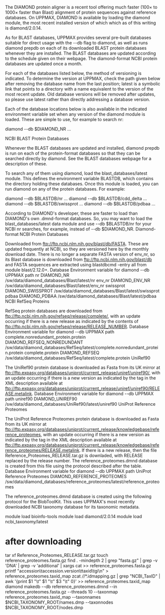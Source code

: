 

The DIAMOND protein aligner is a recent tool offering much faster (100× to 1000× faster than Blast) alignment of protein sequences against reference databases. On UPPMAX, DIAMOND is available by loading the diamond module, the most recent installed version of which which as of this writing is diamond/2.0.14.

As for BLAST databases, UPPMAX provides several pre-built databases suitable for direct usage with the --db flag to diamond, as well as runs diamond prepdb on each of its downloaded BLAST protein databases whenever they are installed. The BLAST databases are updated according to the schedule given on their webpage. The diamond-format NCBI protein databases are updated once a month.

For each of the databases listed below, the method of versioning is indicated. To determine the version at UPPMAX, check the path given below after removing the database name from the last position; latest is a symbolic link that points to a directory with a name equivalent to the version of the most recent update. Old database versions will be removed after updates, so please use latest rather than directly addressing a database version.

Each of the database locations below is also available in the indicated environment variable set when any version of the diamond module is loaded. These are simple to use, for example to search nr:

diamond --db $DIAMOND_NR ...

NCBI BLAST Protein Databases

Whenever the BLAST databases are updated and installed, diamond prepdb is run on each of the protein-format databases so that they can be searched directly by diamond. See the BLAST databases webpage for a description of these.

To search any of them using diamond, load the blast_databases/latest module. This defines the environment variable BLASTDB, which contains the directory holding these databases. Once this module is loaded, you can run diamond on any of the protein databases. For example:

diamond --db $BLASTDB/nr ...
diamond --db $BLASTDB/cdd_delta ...
diamond --db $BLASTDB/swissprot ...
diamond --db $BLASTDB/pdbaa ...

According to DIAMOND's developer, these are faster to load than DIAMOND's own .dmnd-format databases. So, you may want to load the blast_databases/latest data module and use --db $BLASTDB/nr for your NCBI nr searches, for example, instead of --db $DIAMOND_NR.
Diamond-format NCBI Protein Databases

Downloaded from ftp://ftp.ncbi.nlm.nih.gov/blast/db/FASTA. These are updated frequently at NCBI, so they are versioned here by the monthly download date. There is no longer a separate FASTA version of env_nr, so its Blast database is downloaded from ftp://ftp.ncbi.nlm.nih.gov/blast/db and FASTA sequences are extracted using blastdbcmd -entry all from module blast/2.12.0+.
Database 	Environment variable for diamond --db 	UPPMAX path
nr 	DIAMOND_NR 	/sw/data/diamond_databases/Blast/latest/nr
env_nr 	DIAMOND_ENV_NR 	/sw/data/diamond_databases/Blast/latest/env_nr
swissprot 	DIAMOND_SWISSPROT 	/sw/data/diamond_databases/Blast/latest/swissprot
pdbaa 	DIAMOND_PDBAA 	/sw/data/diamond_databases/Blast/latest/pdbaa
NCBI RefSeq Proteins

RefSeq protein databases are downloaded from ftp://ftp.ncbi.nlm.nih.gov/refseq/release/complete/, with an update occurring if there is a new release as indicated by the contents of ftp://ftp.ncbi.nlm.nih.gov/refseq/release/RELEASE_NUMBER.
Database 	Environment variable for diamond --db 	UPPMAX path
complete.nonredundant_protein.protein 	DIAMOND_REFSEQ_NONREDUNDANT 	/sw/data/diamond_databases/RefSeq/latest/complete.nonredundant_protein.protein
complete.protein 	DIAMOND_REFSEQ 	/sw/data/diamond_databases/RefSeq/latest/complete.protein
UniRef90

The UniRef90 protein database is downloaded as Fasta from its UK mirror at ftp://ftp.expasy.org/databases/uniprot/current_release/uniref/uniref90/, with an update occurring if there is a new version as indicated by the <version> tag in the XML description available at ftp://ftp.expasy.org/databases/uniprot/current_release/uniref/uniref90/RELEASE.metalink.
Database 	Environment variable for diamond --db 	UPPMAX path
uniref90 	DIAMOND_UNIREF90 	/sw/data/diamond_databases/UniRef90/latest/uniref90
UniProt Reference Proteomes

The UniProt Reference Proteomes protein database is downloaded as Fasta from its UK mirror at ftp://ftp.expasy.org/databases/uniprot/current_release/knowledgebase/reference_proteomes, with an update occurring if there is a new version as indicated by the <version> tag in the XML description available at ftp://ftp.expasy.org/databases/uniprot/current_release/knowledgebase/reference_proteomes/RELEASE.metalink. If there is a new release, then the file Reference_Proteomes_RELEASE.tar.gz is downladed, with RELEASE replaced by the release number. The reference_proteomes.dmnd database is created from this file using the protocol described after the table.
Database 	Environment variable for diamond --db 	UPPMAX path
UniProt Reference Proteomes 	DIAMOND_REFERENCE_PROTEOMES 	/sw/data/diamond_databases/reference_proteomes/latest/reference_proteomes

The reference_proteomes.dmnd database is created using the following protocol for the BlobToolKit. This uses UPPMAX's most recently downloaded NCBI taxonomy database for its taxonomic metadata.

module load bioinfo-tools
module load diamond/2.0.14
module load ncbi_taxonomy/latest
# after downloading
tar xf Reference_Proteomes_RELEASE.tar.gz
touch reference_proteomes.fasta.gz
find . -mindepth 2 | grep "fasta.gz" | grep -v 'DNA' | grep -v 'additional' | xargs cat >> reference_proteomes.fasta.gz
printf "accession\taccession.version\ttaxid\tgi\n" > reference_proteomes.taxid_map
zcat */*/*.idmapping.gz | grep "NCBI_TaxID" | awk '{print $1 "\t" $1 "\t" $3 "\t" 0}' >> reference_proteomes.taxid_map
diamond makedb --db reference_proteomes.dmnd --in reference_proteomes.fasta.gz --threads 10 --taxonmap reference_proteomes.taxid_map --taxonnames $NCBI_TAXONOMY_ROOT/names.dmp --taxonnodes $NCBI_TAXONOMY_ROOT/nodes.dmp


